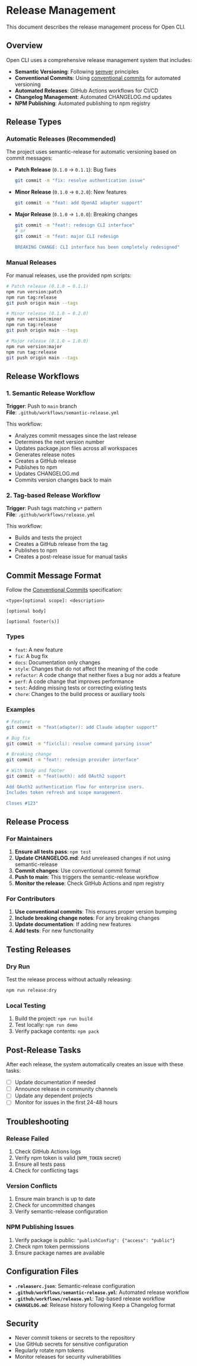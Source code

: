 # Release Management

This document describes the release management process for Open CLI.

## Overview

Open CLI uses a comprehensive release management system that includes:

- **Semantic Versioning**: Following [semver](https://semver.org/) principles
- **Conventional Commits**: Using [conventional commits](https://www.conventionalcommits.org/) for automated versioning
- **Automated Releases**: GitHub Actions workflows for CI/CD
- **Changelog Management**: Automated CHANGELOG.md updates
- **NPM Publishing**: Automated publishing to npm registry

## Release Types

### Automatic Releases (Recommended)

The project uses semantic-release for automatic versioning based on commit messages:

- **Patch Release** (`0.1.0` → `0.1.1`): Bug fixes
  ```bash
  git commit -m "fix: resolve authentication issue"
  ```

- **Minor Release** (`0.1.0` → `0.2.0`): New features
  ```bash
  git commit -m "feat: add OpenAI adapter support"
  ```

- **Major Release** (`0.1.0` → `1.0.0`): Breaking changes
  ```bash
  git commit -m "feat!: redesign CLI interface"
  # or
  git commit -m "feat: major CLI redesign

  BREAKING CHANGE: CLI interface has been completely redesigned"
  ```

### Manual Releases

For manual releases, use the provided npm scripts:

```bash
# Patch release (0.1.0 → 0.1.1)
npm run version:patch
npm run tag:release
git push origin main --tags

# Minor release (0.1.0 → 0.2.0)
npm run version:minor
npm run tag:release
git push origin main --tags

# Major release (0.1.0 → 1.0.0)
npm run version:major
npm run tag:release
git push origin main --tags
```

## Release Workflows

### 1. Semantic Release Workflow

**Trigger**: Push to `main` branch  
**File**: `.github/workflows/semantic-release.yml`

This workflow:
- Analyzes commit messages since the last release
- Determines the next version number
- Updates package.json files across all workspaces
- Generates release notes
- Creates a GitHub release
- Publishes to npm
- Updates CHANGELOG.md
- Commits version changes back to main

### 2. Tag-based Release Workflow

**Trigger**: Push tags matching `v*` pattern  
**File**: `.github/workflows/release.yml`

This workflow:
- Builds and tests the project
- Creates a GitHub release from the tag
- Publishes to npm
- Creates a post-release issue for manual tasks

## Commit Message Format

Follow the [Conventional Commits](https://www.conventionalcommits.org/) specification:

```
<type>[optional scope]: <description>

[optional body]

[optional footer(s)]
```

### Types

- `feat`: A new feature
- `fix`: A bug fix
- `docs`: Documentation only changes
- `style`: Changes that do not affect the meaning of the code
- `refactor`: A code change that neither fixes a bug nor adds a feature
- `perf`: A code change that improves performance
- `test`: Adding missing tests or correcting existing tests
- `chore`: Changes to the build process or auxiliary tools

### Examples

```bash
# Feature
git commit -m "feat(adapter): add Claude adapter support"

# Bug fix
git commit -m "fix(cli): resolve command parsing issue"

# Breaking change
git commit -m "feat!: redesign provider interface"

# With body and footer
git commit -m "feat(auth): add OAuth2 support

Add OAuth2 authentication flow for enterprise users.
Includes token refresh and scope management.

Closes #123"
```

## Release Process

### For Maintainers

1. **Ensure all tests pass**: `npm test`
2. **Update CHANGELOG.md**: Add unreleased changes if not using semantic-release
3. **Commit changes**: Use conventional commit format
4. **Push to main**: This triggers the semantic-release workflow
5. **Monitor the release**: Check GitHub Actions and npm registry

### For Contributors

1. **Use conventional commits**: This ensures proper version bumping
2. **Include breaking change notes**: For any breaking changes
3. **Update documentation**: If adding new features
4. **Add tests**: For new functionality

## Testing Releases

### Dry Run

Test the release process without actually releasing:

```bash
npm run release:dry
```

### Local Testing

1. Build the project: `npm run build`
2. Test locally: `npm run demo`
3. Verify package contents: `npm pack`

## Post-Release Tasks

After each release, the system automatically creates an issue with these tasks:

- [ ] Update documentation if needed
- [ ] Announce release in community channels
- [ ] Update any dependent projects
- [ ] Monitor for issues in the first 24-48 hours

## Troubleshooting

### Release Failed

1. Check GitHub Actions logs
2. Verify npm token is valid (`NPM_TOKEN` secret)
3. Ensure all tests pass
4. Check for conflicting tags

### Version Conflicts

1. Ensure main branch is up to date
2. Check for uncommitted changes
3. Verify semantic-release configuration

### NPM Publishing Issues

1. Verify package is public: `"publishConfig": {"access": "public"}`
2. Check npm token permissions
3. Ensure package names are available

## Configuration Files

- **`.releaserc.json`**: Semantic-release configuration
- **`.github/workflows/semantic-release.yml`**: Automated release workflow  
- **`.github/workflows/release.yml`**: Tag-based release workflow
- **`CHANGELOG.md`**: Release history following Keep a Changelog format

## Security

- Never commit tokens or secrets to the repository
- Use GitHub secrets for sensitive configuration
- Regularly rotate npm tokens
- Monitor releases for security vulnerabilities